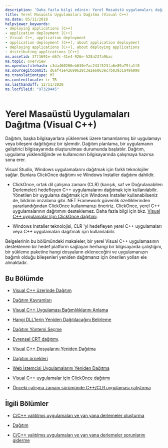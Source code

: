 ```yaml
---
description: 'Daha fazla bilgi edinin: Yerel Masaüstü uygulamaları dağıtma (Visual C++)'
title: Yerel Masaüstü Uygulamaları Dağıtma (Visual C++)
ms.date: 05/11/2018
helpviewer_keywords:
- deploying applications [C++]
- application deployment [C++]
- Visual C++, application deployment
- application deployment [C++], about application deployment
- deploying applications [C++], about deploying applications
- distributing applications [C++]
ms.assetid: 37f1691e-d67c-41e4-926e-528a237a9bac
ms.topic: overview
ms.openlocfilehash: c3da460266eb630e7ac243f523fa6e89a79fa1f0
ms.sourcegitcommit: d6af41e42699628c3e2e6063ec7b03931a49a098
ms.translationtype: MT
ms.contentlocale: tr-TR
ms.lasthandoff: 12/11/2020
ms.locfileid: "97329445"
---
```

# <a name="deploying-native-desktop-applications-visual-c"></a>Yerel Masaüstü Uygulamaları Dağıtma (Visual C++)

Dağıtım, başka bilgisayarlara yüklenmek üzere tamamlanmış bir uygulamayı veya bileşeni dağıttığınız bir işlemdir. Dağıtım planlama, bir uygulamanın geliştirici bilgisayarında oluşturulması durumunda başlatılır. Dağıtım, uygulama yüklendiğinde ve kullanıcının bilgisayarında çalışmaya hazırsa sona erer.

Visual Studio, Windows uygulamalarını dağıtmak için farklı teknolojiler sağlar. Bunlara ClickOnce dağıtımı ve Windows Installer dağıtımı dahildir.

- ClickOnce, ortak dil çalışma zamanı (CLR) (karışık, saf ve Doğrulanabilen Derlemeler) hedefleyen C++ uygulamalarını dağıtmak için kullanılabilir. Yönetilen bir uygulama dağıtmak için Windows Installer kullanabilseniz de, bildirim imzalama gibi .NET Framework güvenlik özelliklerinden yararlandığından ClickOnce kullanmanızı öneririz. ClickOnce, yerel C++ uygulamalarının dağıtımını desteklemez. Daha fazla bilgi için bkz. [Visual C++ uygulamalar Için ClickOnce dağıtımı](clickonce-deployment-for-visual-cpp-applications.md).

- Windows Installer teknolojisi, CLR 'yi hedefleyen yerel C++ uygulamaları veya C++ uygulamaları dağıtmak için kullanılabilir.

Belgelerinin bu bölümündeki makaleler, bir yerel Visual C++ uygulamasının desteklenen bir hedef platform sağlayan herhangi bir bilgisayarda çalıştığını, bir yükleme paketine hangi dosyaların ekleneceğini ve uygulamanızın bağımlı olduğu bileşenleri yeniden dağıtmanız için önerilen yolları ele almaktadır.

## <a name="in-this-section"></a>Bu Bölümde

- [Visual C++ üzerinde Dağıtım](deployment-in-visual-cpp.md)

- [Dağıtım Kavramları](deployment-concepts.md)

- [Visual C++ Uygulaması Bağımlılıklarını Anlama](understanding-the-dependencies-of-a-visual-cpp-application.md)

- [Hangi DLL'lerin Yeniden Dağıtılacağını Belirleme](determining-which-dlls-to-redistribute.md)

- [Dağıtım Yöntemi Seçme](choosing-a-deployment-method.md)

- [Evrensel CRT dağıtımı](universal-crt-deployment.md).

- [Visual C++ Dosyalarını Yeniden Dağıtma](redistributing-visual-cpp-files.md)

- [Dağıtım örnekleri](deployment-examples.md)

- [Web İstemcisi Uygulamalarını Yeniden Dağıtma](redistributing-web-client-applications.md)

- [Visual C++ uygulamalar için ClickOnce dağıtımı](clickonce-deployment-for-visual-cpp-applications.md)

- [Önceki çalışma zamanı sürümünde C++/CLR uygulaması çalıştırma](running-a-cpp-clr-application-on-a-previous-runtime-version.md)

## <a name="related-sections"></a>İlgili Bölümler

- [C/C++ yalıtılmış uygulamaları ve yan yana derlemeler oluşturma](../build/building-c-cpp-isolated-applications-and-side-by-side-assemblies.md)

- [Dağıtım](/dotnet/framework/deployment/index)

- [C/C++ yalıtılmış uygulamaları ve yan yana derlemeler sorunlarını giderme](../build/troubleshooting-c-cpp-isolated-applications-and-side-by-side-assemblies.md)
